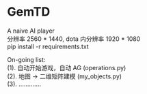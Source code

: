 # GemTD
 A naive AI player  
 分辨率 2560 * 1440, dota 内分辨率 1920 * 1080  
 pip install -r requirements.txt

On-going list:  
 (1). 自动开始游戏，自动 AG (operations.py)    
 (2). 地图 -> 二维矩阵建模 (my_objects.py)   
 (3). .............
